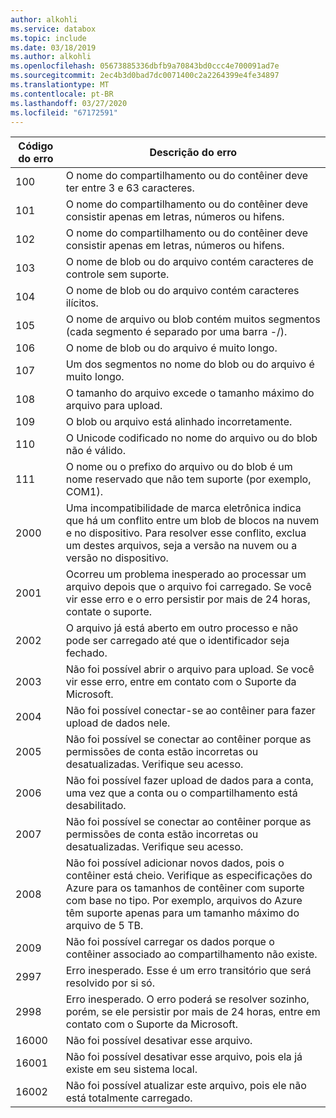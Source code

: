```yaml
---
author: alkohli
ms.service: databox
ms.topic: include
ms.date: 03/18/2019
ms.author: alkohli
ms.openlocfilehash: 05673885336dbfb9a70843bd0ccc4e700091ad7e
ms.sourcegitcommit: 2ec4b3d0bad7dc0071400c2a2264399e4fe34897
ms.translationtype: MT
ms.contentlocale: pt-BR
ms.lasthandoff: 03/27/2020
ms.locfileid: "67172591"
---
```

|     Código do erro     |      Descrição do erro     |
|--------------------|--------------------------|
|    100             | O nome do compartilhamento ou do contêiner deve ter entre 3 e 63 caracteres.|
|    101             | O nome do compartilhamento ou do contêiner deve consistir apenas em letras, números ou hifens.|
|    102             | O nome do compartilhamento ou do contêiner deve consistir apenas em letras, números ou hifens.|
|    103             | O nome de blob ou do arquivo contém caracteres de controle sem suporte.|
|    104             | O nome de blob ou do arquivo contém caracteres ilícitos.|
|    105             | O nome de arquivo ou blob contém muitos segmentos (cada segmento é separado por uma barra -/).|
|    106             | O nome de blob ou do arquivo é muito longo.|
|    107             | Um dos segmentos no nome do blob ou do arquivo é muito longo. |
|    108             | O tamanho do arquivo excede o tamanho máximo do arquivo para upload.    |
|    109             | O blob ou arquivo está alinhado incorretamente.  |
|    110             | O Unicode codificado no nome do arquivo ou do blob não é válido.|
|    111             | O nome ou o prefixo do arquivo ou do blob é um nome reservado que não tem suporte (por exemplo, COM1).|
|    2000            | Uma incompatibilidade de marca eletrônica indica que há um conflito entre um blob de blocos na nuvem e no dispositivo. Para resolver esse conflito, exclua um destes arquivos, seja a versão na nuvem ou a versão no dispositivo.    |
|    2001            | Ocorreu um problema inesperado ao processar um arquivo depois que o arquivo foi carregado.    Se você vir esse erro e o erro persistir por mais de 24 horas, contate o suporte. |
|    2002            | O arquivo já está aberto em outro processo e não pode ser carregado até que o identificador seja fechado.|
|    2003            | Não foi possível abrir o arquivo para upload. Se você vir esse erro, entre em contato com o Suporte da Microsoft.|
|    2004            | Não foi possível conectar-se ao contêiner para fazer upload de dados nele.|
|    2005            | Não foi possível se conectar ao contêiner porque as permissões de conta estão incorretas ou desatualizadas. Verifique seu acesso.|
|    2006            | Não foi possível fazer upload de dados para a conta, uma vez que a conta ou o compartilhamento está desabilitado.|
|    2007            | Não foi possível se conectar ao contêiner porque as permissões de conta estão incorretas ou desatualizadas. Verifique seu acesso.|
|    2008            | Não foi possível adicionar novos dados, pois o contêiner está cheio. Verifique as especificações do Azure para os tamanhos de contêiner com suporte com base no tipo. Por exemplo, arquivos do Azure têm suporte apenas para um tamanho máximo do arquivo de 5 TB.|
|    2009            | Não foi possível carregar os dados porque o contêiner associado ao compartilhamento não existe.|    
|    2997            | Erro inesperado. Esse é um erro transitório que será resolvido por si só.|
|    2998            | Erro inesperado. O erro poderá se resolver sozinho, porém, se ele persistir por mais de 24 horas, entre em contato com o Suporte da Microsoft.|
|    16000           | Não foi possível desativar esse arquivo.|
|    16001           | Não foi possível desativar esse arquivo, pois ela já existe em seu sistema local.|
|    16002           |Não foi possível atualizar este arquivo, pois ele não está totalmente carregado.|


